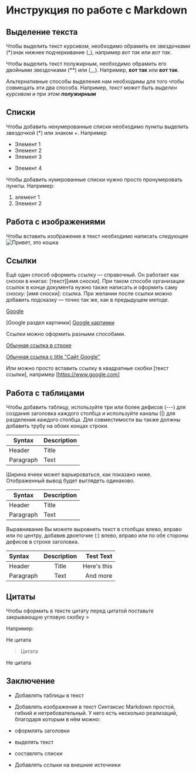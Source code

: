 # Инструкция по работе с Markdown

## Выделение текста

Чтобы выделить текст курсивом, необходимо обрамить ее звездочками (*)знак нижнее подчеркивание (_), например *вот так* или _вот так_.

Чтобы выделить текст полужирным, необходимо обрамить его двойными звездочками (**) или (__). Например, **вот так** или __вот так__.

Альтернативные способы выделения нам необходимы для того чтобы совмещать эти два способа. Например, _текст может быть выделен курсивом и при этом **полужирным**_ 

## Списки

Чтобы добавить ненумерованные списки необходимо пункты выделить звездочкой (*) или знаком +. Например
* Элемент 1
* Элемент 2
* Элемент 3
+ Элемент 4

Чтобы добавить нумерованные списки нужно просто пронумеровать пункты. Например:
1. элемент 1
2. Элемент 2

## Работа с изображениями
Чтобы вставить изображение в текст необходимо написать следующее ![Привет, это кошка](1.jpg)
## Ссылки

Ещё один способ оформить ссылку — справочный. Он работает как сноски в книгах: [текст][имя сноски]. При таком способе организации ссылок в конце документа нужно также написать и оформить саму сноску: [имя сноски]: ссылка. При желании после ссылки можно добавить подсказку — точно так же, как в предыдущем методе.

[Google][1]

[1]:https://google.com

[Google раздел картинки] [Google картинки]

[Google картинки]:https://www.google.com/imghp?hl=ru&ogbl
Ссылки можно оформить разными способами.

[Обычная ссылка в строке](https://www.google.com)

[Обычная ссылка с title "Сайт Google"](https://www.google.com)

Или можно просто вставить ссылку в квадратные скобки [текст ссылки], например [https://www.google.com]

## Работа с таблицами
Чтобы добавить таблицу, используйте три или более дефисов (---) для создания заголовка каждого столбца и используйте каналы (|) для разделения каждого столбца. Для совместимости вы также должны добавить трубу на обоих концах строки.

| Syntax      | Description |
| ----------- | ----------- |
| Header      | Title       |
| Paragraph   | Text        |

Ширина ячеек может варьироваться, как показано ниже. Отображенный вывод будет выглядеть одинаково.

| Syntax | Description |
| --- | ----------- |
| Header | Title |
| Paragraph | Text |

Выравнивание
Вы можете выровнять текст в столбцах влево, вправо или по центру, добавив двоеточие (:) влево, вправо или по обе стороны дефисов в строке заголовка.

| Syntax      | Description | Test Text     |
| :---        |    :----:   |          ---: |
| Header      | Title       | Here's this   |
| Paragraph   | Text        | And more      |

## Цитаты

Чтобы оформить в тексте цитату перед цитатой поставьте закрывающую угловую скобку >

Например:

Не цитата

> Цитата

Не цитата
## Заключение

* Добавлять таблицы в текст
* Добавлять изображения в текст 
Синтаксис Markdown простой, гибкий и нетребовательный. У него есть несколько реализаций, благодаря которым в нём можно:

* оформлять заголовки
* выделять текст
* составлять списки
* Добавлять сслыки на внешние источники
